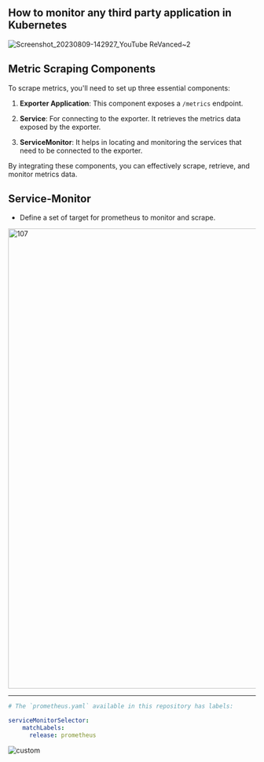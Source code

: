 ## How to monitor any third party application in Kubernetes 
![Screenshot_20230809-142927_YouTube ReVanced~2](https://github.com/Saurabhkr952/Observability/assets/32189783/5e74db64-72dc-42c4-a8fa-9e699cdca979)

## Metric Scraping Components

To scrape metrics, you'll need to set up three essential components:

1. **Exporter Application**:
    This component exposes a `/metrics` endpoint.

2. **Service**:
    For connecting to the exporter.
    It retrieves the metrics data exposed by the exporter.

4. **ServiceMonitor**:
    It helps in locating and monitoring the services that need to be connected to the exporter.

By integrating these components, you can effectively scrape, retrieve, and monitor metrics data.


## Service-Monitor 
- Define a set of target for prometheus to monitor and scrape.

<img width="935" alt="107" src="https://github.com/Saurabhkr952/Observability/assets/32189783/a37d455a-f887-4fe8-a15a-2a27274967cc">


---


```yaml
# The `prometheus.yaml` available in this repository has labels:

serviceMonitorSelector:
    matchLabels:
      release: prometheus   
```

![custom](https://github.com/Saurabhkr952/Observability/assets/32189783/abb484d8-964f-45ac-9991-3ece97630b69)
